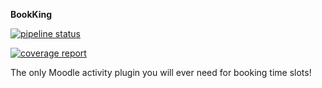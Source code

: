 **BookKing**

[![pipeline status](https://gitlab.com/team-name-colon/bookking/badges/master/pipeline.svg)](https://gitlab.com/team-name-colon/bookking/commits/master)

[![coverage report](https://gitlab.com/team-name-colon/bookking/badges/v2.0/coverage.svg)](https://gitlab.com/team-name-colon/bookking/commits/v2.0)

The only Moodle activity plugin you will ever need for booking time slots!
